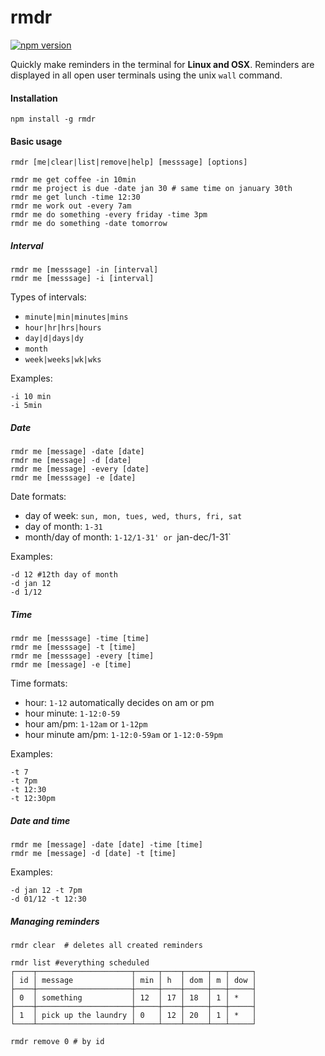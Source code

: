 # rmdr

[![npm version](https://badge.fury.io/js/rmdr.svg)](https://badge.fury.io/js/rmdr)

Quickly make reminders in the terminal for **Linux and OSX**. Reminders are displayed in all open user terminals using the unix `wall` command.

#### Installation
```
npm install -g rmdr 
```

#### Basic usage
```
rmdr [me|clear|list|remove|help] [messsage] [options]

rmdr me get coffee -in 10min
rmdr me project is due -date jan 30 # same time on january 30th
rmdr me get lunch -time 12:30
rmdr me work out -every 7am
rmdr me do something -every friday -time 3pm
rmdr me do something -date tomorrow
```

##### Interval
```
rmdr me [messsage] -in [interval]
rmdr me [messsage] -i [interval]
```
Types of intervals:
+ `minute|min|minutes|mins`
+ `hour|hr|hrs|hours`
+ `day|d|days|dy`
+ `month`
+ `week|weeks|wk|wks`

Examples:
```
-i 10 min
-i 5min
```

##### Date
```
rmdr me [message] -date [date]
rmdr me [message] -d [date]
rmdr me [message] -every [date]
rmdr me [messsage] -e [date]
```
Date formats:
+ day of week: `sun, mon, tues, wed, thurs, fri, sat`
+ day of month: `1-31`
+ month/day of month: `1-12/1-31' or `jan-dec/1-31`

Examples:
```
-d 12 #12th day of month
-d jan 12
-d 1/12
```

##### Time
```
rmdr me [messsage] -time [time]
rmdr me [messsage] -t [time]
rmdr me [messsage] -every [time]
rmdr me [message] -e [time]
```
Time formats:
+ hour: `1-12` automatically decides on am or pm
+ hour minute: `1-12:0-59`
+ hour am/pm: `1-12am` or `1-12pm`
+ hour minute am/pm: `1-12:0-59am` or `1-12:0-59pm`

Examples:
```
-t 7
-t 7pm
-t 12:30
-t 12:30pm
```

##### Date and time
```
rmdr me [message] -date [date] -time [time]
rmdr me [message] -d [date] -t [time]
```
Examples:
```
-d jan 12 -t 7pm
-d 01/12 -t 12:30
```

##### Managing reminders
```
rmdr clear 	# deletes all created reminders

rmdr list #everything scheduled
┌────┬─────────────────────┬─────┬────┬─────┬───┬─────┐
│ id │ message             │ min │ h  │ dom │ m │ dow │
├────┼─────────────────────┼─────┼────┼─────┼───┼─────┤
│ 0  │ something           │ 12  │ 17 │ 18  │ 1 │ *   │
├────┼─────────────────────┼─────┼────┼─────┼───┼─────┤
│ 1  │ pick up the laundry │ 0   │ 12 │ 20  │ 1 │ *   │
└────┴─────────────────────┴─────┴────┴─────┴───┴─────┘

rmdr remove 0 # by id
```